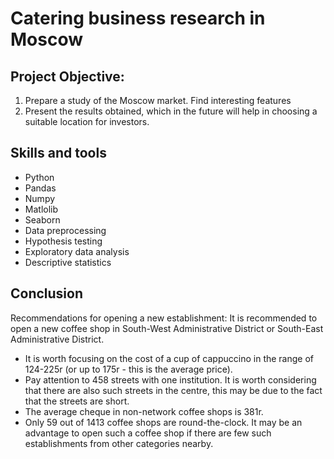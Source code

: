 # Catering business research in Moscow

## Project Objective: 
1. Prepare a study of the Moscow market.
Find interesting features
2. Present the results obtained, which in the future will help in choosing a suitable location for investors.
   
## Skills and tools
- Python
- Pandas
- Numpy
- Matlolib
- Seaborn
- Data preprocessing
- Hypothesis testing
- Exploratory data analysis
- Descriptive statistics
  
## Conclusion
Recommendations for opening a new establishment:
It is recommended to open a new coffee shop in South-West Administrative District or South-East Administrative District. 
- It is worth focusing on the cost of a cup of cappuccino in the range of 124-225r (or up to 175r - this is the average price).
- Pay attention to 458 streets with one institution. It is worth considering that there are also such streets in the centre, this may be due to the fact that the streets are short. 
- The average cheque in non-network coffee shops is 381r. 
- Only 59 out of 1413 coffee shops are round-the-clock. It may be an advantage to open such a coffee shop if there are few such establishments from other categories nearby.
